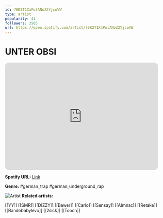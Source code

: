 ```yaml
---
id: 70K2T1XaPolANoZ2YjcoVW
type: artist
popularity: 41
followers: 3505
url: https://open.spotify.com/artist/70K2T1XaPolANoZ2YjcoVW
---
```

# UNTER OBSI

<iframe style="border-radius:12px" src="https://open.spotify.com/embed/artist/70K2T1XaPolANoZ2YjcoVW" width="100%" height="352" frameBorder="0" allowfullscreen="" allow="autoplay; clipboard-write; encrypted-media; fullscreen; picture-in-picture" loading="lazy"></iframe>

**Spotify URL:** [Link](https://open.spotify.com/artist/70K2T1XaPolANoZ2YjcoVW)

**Genre:**  #german_trap #german_underground_rap

![Artist](https://i.scdn.co/image/ab6761610000e5eb50b6cc0b9c5b03d2d76e9ec9)
**Related artists:**

[[YY]]
[[SMR]]
[[DIZZY]]
[[Bawer]]
[[Carlo]]
[[Sensay]]
[[Almnac]]
[[Retake]]
[[Bandobabylevo]]
[[2sick]]
[[Tooch]]
